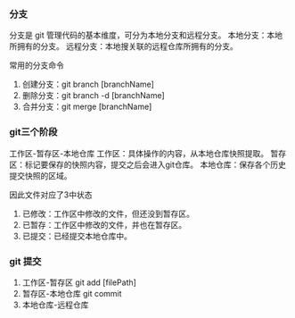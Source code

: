 ### 分支
分支是 git 管理代码的基本维度，可分为本地分支和远程分支。
本地分支：本地所拥有的分支。
远程分支：本地搜关联的远程仓库所拥有的分支。

常用的分支命令
1. 创建分支：git branch [branchName]
2. 删除分支：git branch -d [branchName]
3. 合并分支：git merge [branchName]

### git三个阶段
工作区-暂存区-本地仓库
工作区：具体操作的内容，从本地仓库快照提取。
暂存区：标记要保存的快照内容，提交之后会进入git仓库。
本地仓库：保存各个历史提交快照的区域。

因此文件对应了3中状态

1. 已修改：工作区中修改的文件，但还没到暂存区。
2. 已暂存：工作区中修改的文件，并也在暂存区。
3. 已提交：已经提交本地仓库中。

### git 提交
1. 工作区-暂存区
git add [filePath]
2. 暂存区-本地仓库
git commit
3. 本地仓库-远程仓库